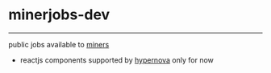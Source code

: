 # minerjobs-dev
----------------
public jobs available to [miners](https://github.com/usertoken/token-worker)

- reactjs components supported by [hypernova](https://github.com/airbnb/hypernova) only for now
